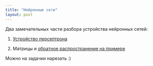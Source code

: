 ```yaml
---
title: "Нейронные сети"
layout: post
---
```


Два замечательных части разбора устройства нейронных сетей: 

1. [Устройство персептрона](https://gormanalysis.com/introduction-to-neural-networks/)

2. Матрицы и [обратное распространение на примере](http://blog.kaggle.com/2017/12/06/introduction-to-neural-networks-2/)

Можно на задачки нарезать :)
